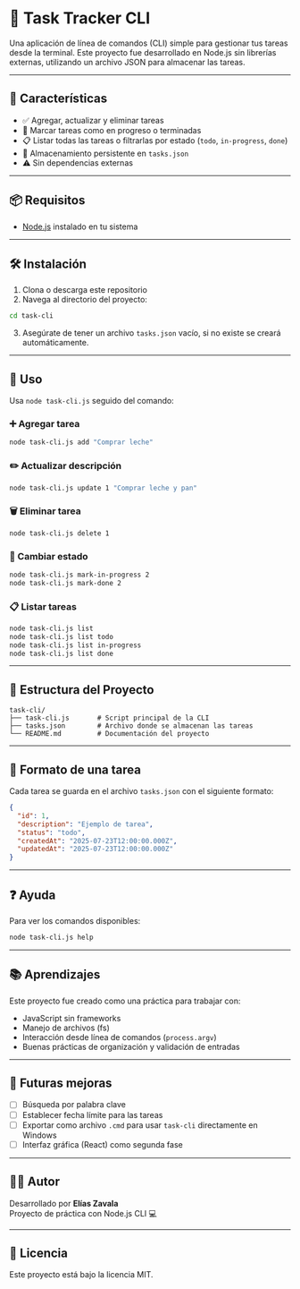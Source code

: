 # 🧾 Task Tracker CLI

Una aplicación de línea de comandos (CLI) simple para gestionar tus tareas desde la terminal. Este proyecto fue desarrollado en Node.js sin librerías externas, utilizando un archivo JSON para almacenar las tareas.

---

## 🚀 Características

- ✅ Agregar, actualizar y eliminar tareas
- 🔁 Marcar tareas como en progreso o terminadas
- 📋 Listar todas las tareas o filtrarlas por estado (`todo`, `in-progress`, `done`)
- 💾 Almacenamiento persistente en `tasks.json`
- ⚠️ Sin dependencias externas

---

## 📦 Requisitos

- [Node.js](https://nodejs.org/) instalado en tu sistema

---

## 🛠️ Instalación

1. Clona o descarga este repositorio
2. Navega al directorio del proyecto:

```bash
cd task-cli
```

3. Asegúrate de tener un archivo `tasks.json` vacío, si no existe se creará automáticamente.

---

## 📌 Uso

Usa `node task-cli.js` seguido del comando:

### ➕ Agregar tarea

```bash
node task-cli.js add "Comprar leche"
```

### ✏️ Actualizar descripción

```bash
node task-cli.js update 1 "Comprar leche y pan"
```

### 🗑️ Eliminar tarea

```bash
node task-cli.js delete 1
```

### 🔄 Cambiar estado

```bash
node task-cli.js mark-in-progress 2
node task-cli.js mark-done 2
```

### 📋 Listar tareas

```bash
node task-cli.js list
node task-cli.js list todo
node task-cli.js list in-progress
node task-cli.js list done
```

---

## 📁 Estructura del Proyecto

```
task-cli/
├── task-cli.js       # Script principal de la CLI
├── tasks.json        # Archivo donde se almacenan las tareas
└── README.md         # Documentación del proyecto
```

---

## 📌 Formato de una tarea

Cada tarea se guarda en el archivo `tasks.json` con el siguiente formato:

```json
{
  "id": 1,
  "description": "Ejemplo de tarea",
  "status": "todo",
  "createdAt": "2025-07-23T12:00:00.000Z",
  "updatedAt": "2025-07-23T12:00:00.000Z"
}
```

---

## ❓ Ayuda

Para ver los comandos disponibles:

```bash
node task-cli.js help
```

---

## 📚 Aprendizajes

Este proyecto fue creado como una práctica para trabajar con:

- JavaScript sin frameworks
- Manejo de archivos (fs)
- Interacción desde línea de comandos (`process.argv`)
- Buenas prácticas de organización y validación de entradas

---

## 🧠 Futuras mejoras

- [ ] Búsqueda por palabra clave
- [ ] Establecer fecha límite para las tareas
- [ ] Exportar como archivo `.cmd` para usar `task-cli` directamente en Windows
- [ ] Interfaz gráfica (React) como segunda fase

---

## 🧑‍💻 Autor

Desarrollado por **Elías Zavala**  
Proyecto de práctica con Node.js CLI 💻

---

## 📝 Licencia

Este proyecto está bajo la licencia MIT.
